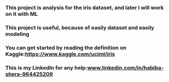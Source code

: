 ### This project is analysis for the iris dataset, and later I will work on it with ML
### This project is useful, because of easily dataset and easily modeling
### You can get started by reading the definition on Kaggle:https://www.kaggle.com/uciml/iris
### This is my LinkedIn for any help:www.linkedin.com/in/habiba-shera-964425209
